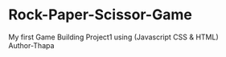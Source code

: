# Rock-Paper-Scissor-Game
My first Game Building Project1 using (Javascript CSS &amp; HTML)
<br>
Author-Thapa
